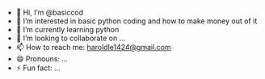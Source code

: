 - 👋 Hi, I’m @basiccod
- 👀 I’m interested in basic python coding and how to make money out of it
- 🌱 I’m currently learning python
- 💞️ I’m looking to collaborate on ...
- 📫 How to reach me: haroldle1424@gmail.com
- 😄 Pronouns: ...
- ⚡ Fun fact: ...

<!---
basiccod/basiccod is a ✨ special ✨ repository because its `README.md` (this file) appears on your GitHub profile.
You can click the Preview link to take a look at your changes.
--->
